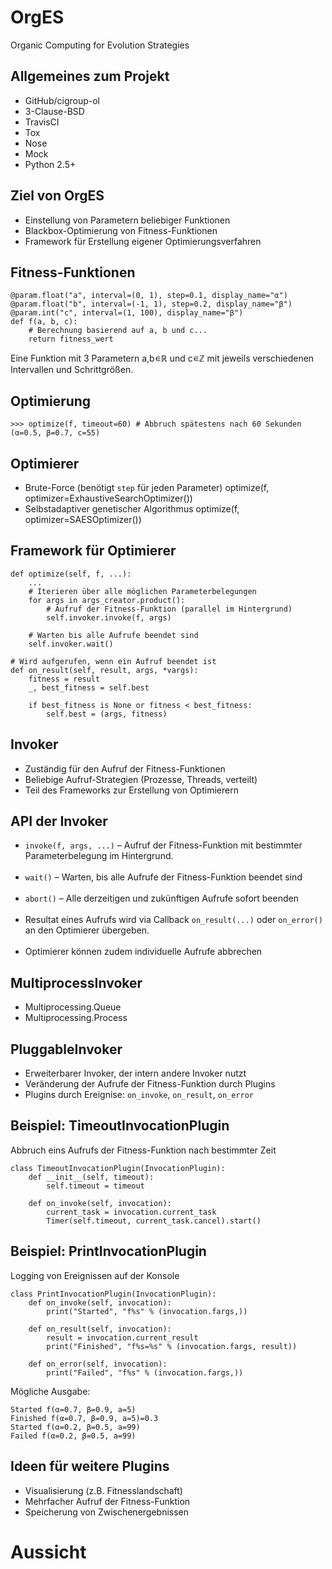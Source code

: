 <!--\n\n\n will create a horizontal slide, \n\n will create a vertical slide -->
# OrgES

Organic Computing for Evolution Strategies


## Allgemeines zum Projekt

-   GitHub/cigroup-ol
-   3-Clause-BSD
-   TravisCI
-   Tox
-   Nose
-   Mock
-   Python 2.5+


## Ziel von OrgES

- Einstellung von Parametern beliebiger Funktionen
- Blackbox-Optimierung von Fitness-Funktionen
- Framework für Erstellung eigener Optimierungsverfahren


## Fitness-Funktionen
    @param.float("a", interval=(0, 1), step=0.1, display_name="α")
    @param.float("b", interval=(-1, 1), step=0.2, display_name="β")
    @param.int("c", interval=(1, 100), display_name="β")
    def f(a, b, c):
        # Berechnung basierend auf a, b und c...
        return fitness_wert

Eine Funktion mit 3 Parametern a,b∊ℝ und c∊ℤ mit jeweils verschiedenen
Intervallen und Schrittgrößen.


## Optimierung

    >>> optimize(f, timeout=60) # Abbruch spätestens nach 60 Sekunden
    (α=0.5, β=0.7, c=55)


## Optimierer

- Brute-Force (benötigt `step` für jeden Parameter)
        optimize(f, optimizer=ExhaustiveSearchOptimizer())
- Selbstadaptiver genetischer Algorithmus
        optimize(f, optimizer=SAESOptimizer())


## Framework für Optimierer

    def optimize(self, f, ...):
        ...
        # Iterieren über alle möglichen Parameterbelegungen
        for args in args_creator.product():
            # Aufruf der Fitness-Funktion (parallel im Hintergrund)
            self.invoker.invoke(f, args)

        # Warten bis alle Aufrufe beendet sind
        self.invoker.wait()

    # Wird aufgerufen, wenn ein Aufruf beendet ist
    def on_result(self, result, args, *vargs):
        fitness = result
        _, best_fitness = self.best

        if best_fitness is None or fitness < best_fitness:
            self.best = (args, fitness)


## Invoker
- Zuständig für den Aufruf der Fitness-Funktionen
- Beliebige Aufruf-Strategien (Prozesse, Threads, verteilt)
- Teil des Frameworks zur Erstellung von Optimierern


## API der Invoker
- `invoke(f, args, ...)` – Aufruf der Fitness-Funktion mit bestimmter Parameterbelegung im Hintergrund.
<br><br>
- `wait()` – Warten, bis alle Aufrufe der Fitness-Funktion beendet sind
<br><br>
- `abort()` – Alle derzeitigen und zukünftigen Aufrufe sofort beenden
<br><br>
- Resultat eines Aufrufs wird via Callback ``on_result(...)`` oder ``on_error()``
an den Optimierer übergeben.
<br><br>
- Optimierer können zudem individuelle Aufrufe abbrechen


## MultiprocessInvoker

-   Multiprocessing.Queue
-   Multiprocessing.Process


## PluggableInvoker

- Erweiterbarer Invoker, der intern andere Invoker nutzt
- Veränderung der Aufrufe der Fitness-Funktion durch Plugins
- Plugins durch Ereignise: ``on_invoke``, ``on_result``, ``on_error``


## Beispiel: TimeoutInvocationPlugin
Abbruch eins Aufrufs der Fitness-Funktion nach bestimmter Zeit

    class TimeoutInvocationPlugin(InvocationPlugin):
        def __init__(self, timeout):
            self.timeout = timeout

        def on_invoke(self, invocation):
            current_task = invocation.current_task
            Timer(self.timeout, current_task.cancel).start()


## Beispiel: PrintInvocationPlugin
Logging von Ereignissen auf der Konsole

    class PrintInvocationPlugin(InvocationPlugin):
        def on_invoke(self, invocation):
            print("Started", "f%s" % (invocation.fargs,))

        def on_result(self, invocation):
            result = invocation.current_result
            print("Finished", "f%s=%s" % (invocation.fargs, result))

        def on_error(self, invocation):
            print("Failed", "f%s" % (invocation.fargs,))

Mögliche Ausgabe:

    Started f(α=0.7, β=0.9, a=5)
    Finished f(α=0.7, β=0.9, a=5)=0.3
    Started f(α=0.2, β=0.5, a=99)
    Failed f(α=0.2, β=0.5, a=99)


## Ideen für weitere Plugins
- Visualisierung (z.B. Fitnesslandschaft)
- Mehrfacher Aufruf der Fitness-Funktion
- Speicherung von Zwischenergebnissen


# Aussicht


